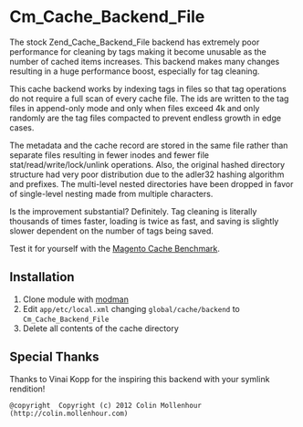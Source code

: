Cm_Cache_Backend_File
=====================

The stock Zend_Cache_Backend_File backend has extremely poor performance for
cleaning by tags making it become unusable as the number of cached items
increases. This backend makes many changes resulting in a huge performance boost,
especially for tag cleaning.

This cache backend works by indexing tags in files so that tag operations
do not require a full scan of every cache file. The ids are written to the
tag files in append-only mode and only when files exceed 4k and only randomly
are the tag files compacted to prevent endless growth in edge cases.

The metadata and the cache record are stored in the same file rather than separate
files resulting in fewer inodes and fewer file stat/read/write/lock/unlink operations.
Also, the original hashed directory structure had very poor distribution due to
the adler32 hashing algorithm and prefixes. The multi-level nested directories
have been dropped in favor of single-level nesting made from multiple characters.

Is the improvement substantial? Definitely. Tag cleaning is literally thousands of
times faster, loading is twice as fast, and saving is slightly slower dependent on
the number of tags being saved.

Test it for yourself with the [Magento Cache Benchmark](https://github.com/colinmollenhour/magento-cache-benchmark).

Installation
------------

1. Clone module with [modman](https://github.com/colinmollenhour/modman)
2. Edit `app/etc/local.xml` changing `global/cache/backend` to `Cm_Cache_Backend_File`
3. Delete all contents of the cache directory

Special Thanks
--------------

Thanks to Vinai Kopp for the inspiring this backend with your symlink rendition!

```
@copyright  Copyright (c) 2012 Colin Mollenhour (http://colin.mollenhour.com)
```
